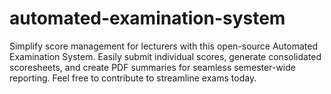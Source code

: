 # automated-examination-system
Simplify score management for lecturers with this open-source Automated Examination System. Easily submit individual scores, generate consolidated scoresheets, and create PDF summaries for seamless semester-wide reporting. Feel free to contribute to streamline exams today.
